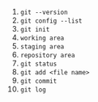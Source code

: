 1. `git --version`
2. `git config --list`
3. `git init`
4. `working area`
5. `staging area`
6. `repository area`
7. `git status`
8. `git add <file name>`
9. `git commit`
10. `git log`
